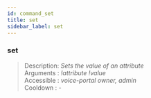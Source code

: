 ```yaml
---
id: command_set
title: set
sidebar_label: set
---
```


### set

> Description: _Sets the value of an attribute_<br>
> Arguments  : _!attribute !value_<br>
> Accessible : _voice-portal owner, admin_<br>
> Cooldown   : _-_<br>